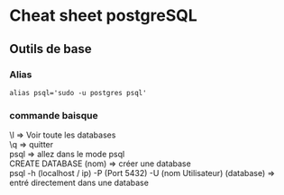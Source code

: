 # Cheat sheet postgreSQL  
  
## Outils de base  
  
### Alias
`alias psql='sudo -u postgres psql'`  

### commande baisque  
\l => Voir toute les databases  
\q => quitter  
psql => allez dans le mode psql  
CREATE DATABASE (nom) => créer une database  
psql -h (localhost / ip) -P (Port 5432) -U (nom Utilisateur) (database) => entré directement dans une database  